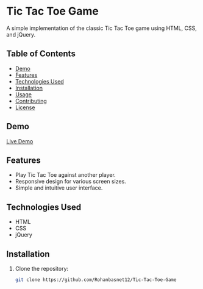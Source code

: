 # Tic Tac Toe Game

A simple implementation of the classic Tic Tac Toe game using HTML, CSS, and jQuery.

## Table of Contents

- [Demo](#demo)
- [Features](#features)
- [Technologies Used](#technologies-used)
- [Installation](#installation)
- [Usage](#usage)
- [Contributing](#contributing)
- [License](#license)

## Demo

[Live Demo](https://rohanbasnet12.github.io/Tic-Tac-Toe-Game/)

## Features

- Play Tic Tac Toe against another player.
- Responsive design for various screen sizes.
- Simple and intuitive user interface.

## Technologies Used

- HTML
- CSS
- jQuery

## Installation

1. Clone the repository:

   ```bash
   git clone https://github.com/Rohanbasnet12/Tic-Tac-Toe-Game
